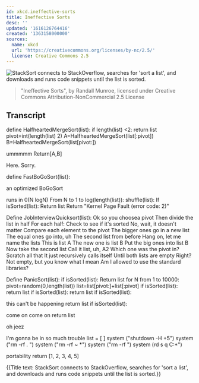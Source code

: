 ```yaml
---
id: xkcd.ineffective-sorts
title: Ineffective Sorts
desc: ''
updated: '1616126764416'
created: '1363158000000'
sources:
  name: xkcd
  url: 'https://creativecommons.org/licenses/by-nc/2.5/'
  license: Creative Commons 2.5
---
```

![StackSort connects to StackOverflow, searches for 'sort a list', and downloads and runs code snippets until the list is sorted.](https://imgs.xkcd.com/comics/ineffective_sorts.png)
> "Ineffective Sorts", by Randall Munroe, licensed under Creative Commons Attribution-NonCommercial 2.5 License

## Transcript
define HalfheartedMergeSort(list):
     if length(list) <2:
          return list
     pivot=int(length(list)
2)
     A=HalfheartedMergeSort(list[:pivot])
     B=HalfheartedMergeSort(list[pivot:])
     

 ummmmm
     Return[A,B] 

Here. Sorry.

define FastBoGoSort{list}:
     

 an optimized BoGoSort
     

 runs in 0(N logN)
     From N to 1 to log(length(list)):
          shuffle(list):
          If isSorted(list):
               Return list
     Return "Kernel Page Fault (error code: 2)"

Define JobInterviewQuicksort(list):
     Ok so you choosea pivot
     Then divide the list in half
     For each half:
           Check to see if it's sorted
                No, wait, it doesn't matter
           Compare each element to the pivot
                The bigger ones go in a new list
                The equal ones go into, uh
                The second list from before
           Hang on, let me name the lists
                This is list A
                The new one is list B
           Put the big ones into list B
           Now take the second list
                Call it list, uh, A2
           Which one was the pivot in?
           Scratch all that
           It just recursively calls itself
           Until both lists are empty
                Right?
           Not empty, but you know what I mean
     Am I allowed to use the standard libraries?  
     
Define PanicSort(list):
     if isSorted(list):
          Return list
     for N from 1 to 10000:
          pivot=random(0,length(list))
          list=list[pivot:]+list[:pivot]
          if isSorted(list):
               return list
     if isSorted(list):
          return list
     if isSorted(list):

 this can't be happening
          return list
     if isSorted(list):

 come on come on
          return list
     

 oh jeez
     

 I'm gonna be in so much trouble
     list = [ ]
     system ("shutdown -H +5")
     system ("rm -rf .
")
     system ("rm -rf ~
*")
     system ("rm -rf 
")
     system (rd 
s 
q C:\*") 

portability
     return [1, 2, 3, 4, 5]

{{Title text: StackSort connects to StackOverflow, searches for 'sort a list', and downloads and runs code snippets until the list is sorted.}}
